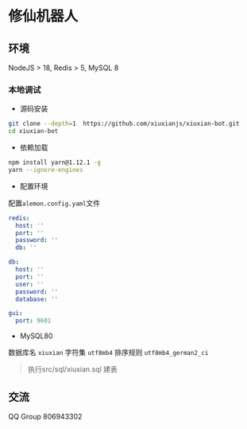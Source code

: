 # 修仙机器人

## 环境

NodeJS > 18, Redis > 5, MySQL 8

### 本地调试

- 源码安装

```sh
git clone --depth=1  https://github.com/xiuxianjs/xiuxian-bot.git
cd xiuxian-bot
```

- 依赖加载

```sh
npm install yarn@1.12.1 -g
yarn --ignore-engines
```

- 配置环境

配置`alemon.config.yaml`文件

```yaml
redis:
  host: ''
  port: ''
  password: ''
  db: ''

db:
  host: ''
  port: ''
  user: ''
  password: ''
  database: ''

gui:
  port: 9601
```

- MySQL80

数据库名 `xiuxian`
字符集 `utf8mb4`
排序规则 `utf8mb4_german2_ci`

> 执行src/sql/xiuxian.sql 建表

## 交流

QQ Group 806943302
